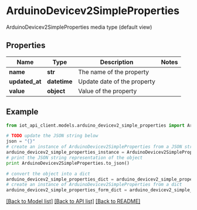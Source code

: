 # ArduinoDevicev2SimpleProperties

ArduinoDevicev2SimpleProperties media type (default view)

## Properties
Name | Type | Description | Notes
------------ | ------------- | ------------- | -------------
**name** | **str** | The name of the property | 
**updated_at** | **datetime** | Update date of the property | 
**value** | **object** | Value of the property | 

## Example

```python
from iot_api_client.models.arduino_devicev2_simple_properties import ArduinoDevicev2SimpleProperties

# TODO update the JSON string below
json = "{}"
# create an instance of ArduinoDevicev2SimpleProperties from a JSON string
arduino_devicev2_simple_properties_instance = ArduinoDevicev2SimpleProperties.from_json(json)
# print the JSON string representation of the object
print ArduinoDevicev2SimpleProperties.to_json()

# convert the object into a dict
arduino_devicev2_simple_properties_dict = arduino_devicev2_simple_properties_instance.to_dict()
# create an instance of ArduinoDevicev2SimpleProperties from a dict
arduino_devicev2_simple_properties_form_dict = arduino_devicev2_simple_properties.from_dict(arduino_devicev2_simple_properties_dict)
```
[[Back to Model list]](../README.md#documentation-for-models) [[Back to API list]](../README.md#documentation-for-api-endpoints) [[Back to README]](../README.md)


